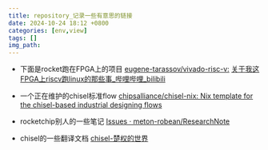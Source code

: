 ```yaml
---
title: repository_记录一些有意思的链接
date: 2024-10-24 18:12 +0800
categories: [env,view]
tags: []
img_path: 
---
```


- 下面是rocket跑在FPGA上的项目
[eugene-tarassov/vivado-risc-v:](https://github.com/eugene-tarassov/vivado-risc-v)
[关于我这FPGA上riscv跑linux的那些事_哔哩哔哩_bilibili](https://www.bilibili.com/video/BV1rW4y1m7zW?buvid=XU410344CF5F8471D1A2DB5BDBB01F911876B&from_spmid=search.search-result.0.0&is_story_h5=false&mid=SpWdfJnXf8RqKkxcdMP6CA%3D%3D&plat_id=114&share_from=ugc&share_medium=android_i&share_plat=android&share_session_id=71ce5575-ee8a-463d-90e5-48de22292520&share_source=COPY&share_tag=s_i&spmid=united.player-video-detail.0.0&timestamp=1729696112&unique_k=ZV01knN&up_id=108539433&vd_source=aaf91522adc6826d87c67900ed8b01d9)

- 一个正在维护的chisel标准flow
[chipsalliance/chisel-nix: Nix template for the chisel-based industrial designing flows](https://github.com/chipsalliance/chisel-nix/tree/master)

- rocketchip别人的一些笔记
[Issues · meton-robean/ResearchNote](https://github.com/meton-robean/ResearchNote/issues)

- chisel的一些翻译文档
[chisel-楚权的世界](https://chuquan.me/categories/%E7%BF%BB%E8%AF%91/)